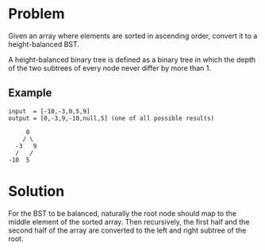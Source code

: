 # Problem

Given an array where elements are sorted in ascending order, convert it to a height-balanced BST.

A height-balanced binary tree is defined as a binary tree in which the depth of the two subtrees of every node never differ by more than 1.

## Example

```
input  = [-10,-3,0,5,9]
output = [0,-3,9,-10,null,5] (one of all possible results)

     0
    / \
  -3   9
  /   /
-10  5
```

# Solution

For the BST to be balanced, naturally the root node should map to the middle element of the sorted array. Then recursively, the first half and the second half of the array are converted to the left and right subtree of the root.
